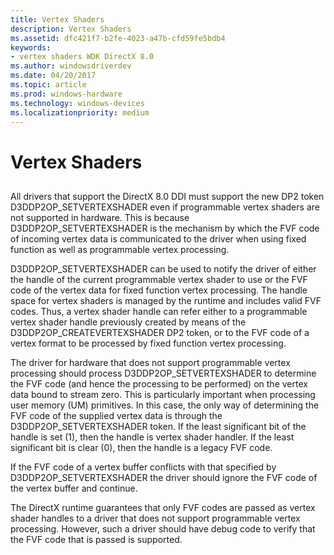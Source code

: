 ```yaml
---
title: Vertex Shaders
description: Vertex Shaders
ms.assetid: dfc421f7-b2fe-4023-a47b-cfd59fe5bdb4
keywords:
- vertex shaders WDK DirectX 8.0
ms.author: windowsdriverdev
ms.date: 04/20/2017
ms.topic: article
ms.prod: windows-hardware
ms.technology: windows-devices
ms.localizationpriority: medium
---
```


# Vertex Shaders


## <span id="ddk_vertex_shaders_gg"></span><span id="DDK_VERTEX_SHADERS_GG"></span>


All drivers that support the DirectX 8.0 DDI must support the new DP2 token D3DDP2OP\_SETVERTEXSHADER even if programmable vertex shaders are not supported in hardware. This is because D3DDP2OP\_SETVERTEXSHADER is the mechanism by which the FVF code of incoming vertex data is communicated to the driver when using fixed function as well as programmable vertex processing.

D3DDP2OP\_SETVERTEXSHADER can be used to notify the driver of either the handle of the current programmable vertex shader to use or the FVF code of the vertex data for fixed function vertex processing. The handle space for vertex shaders is managed by the runtime and includes valid FVF codes. Thus, a vertex shader handle can refer either to a programmable vertex shader handle previously created by means of the D3DDP2OP\_CREATEVERTEXSHADER DP2 token, or to the FVF code of a vertex format to be processed by fixed function vertex processing.

The driver for hardware that does not support programmable vertex processing should process D3DDP2OP\_SETVERTEXSHADER to determine the FVF code (and hence the processing to be performed) on the vertex data bound to stream zero. This is particularly important when processing user memory (UM) primitives. In this case, the only way of determining the FVF code of the supplied vertex data is through the D3DDP2OP\_SETVERTEXSHADER token. If the least significant bit of the handle is set (1), then the handle is vertex shader handler. If the least significant bit is clear (0), then the handle is a legacy FVF code.

If the FVF code of a vertex buffer conflicts with that specified by D3DDP2OP\_SETVERTEXSHADER the driver should ignore the FVF code of the vertex buffer and continue.

The DirectX runtime guarantees that only FVF codes are passed as vertex shader handles to a driver that does not support programmable vertex processing. However, such a driver should have debug code to verify that the FVF code that is passed is supported.

 

 





